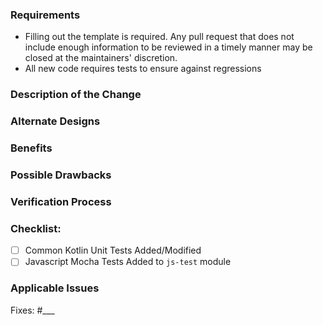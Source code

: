 ### Requirements
* Filling out the template is required. Any pull request that does not
include enough information to be reviewed in a timely manner may be
closed at the maintainers' discretion.
* All new code requires tests to ensure against regressions

### Description of the Change
<!--
We must be able to understand the design of your change from this
description. If we can't get a good idea of what the code will be doing
from the description here, the pull request may be closed at the
maintainers' discretion. Keep in mind that the maintainer reviewing this
PR may not be familiar with or have worked with the code here recently,
so please walk us through the concepts.
-->

### Alternate Designs
<!--
Explain what other alternates were considered and why the proposed
version was selected
-->

### Benefits
<!--
What benefits will be realized by the code change?
-->

### Possible Drawbacks
<!--
What are the possible side-effects or negative impacts of the code change?
-->

### Verification Process
<!--
What process did you follow to verify that your change has the desired effects?
- How did you verify that all new functionality works as expected?
- How did you verify that all changed functionality works as expected?
- How did you verify that the change has not introduced any regressions?
-->

### Checklist:
- [ ] Common Kotlin Unit Tests Added/Modified
- [ ] Javascript Mocha Tests Added to `js-test` module

### Applicable Issues
<!--
Enter applicable Issues here
-->
Fixes: #___